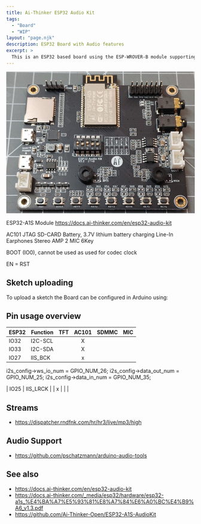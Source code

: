 ```yaml
---
title: Ai-Thinker ESP32 Audio Kit
tags:
  - "Board"
  - "WIP"
layout: "page.njk"
description: ESP32 Board with Audio features
excerpt: >
  This is an ESP32 based board using the ESP-WROVER-B module supporting audio processing.
---
```


![ESP32 Audio Kit Board](/boards/esp32/esp32audiokit.jpg)

ESP32-A1S Module
<https://docs.ai-thinker.com/en/esp32-audio-kit>

AC101
JTAG
SD-CARD
Battery, 3.7V lithium battery charging
Line-In
Earphones
Stereo AMP
2 MIC
6Key

BOOT (IO0), cannot be used as used for codec clock

EN = RST


## Sketch uploading

To upload a sketch the Board can be configured in Arduino using:

<!--
* **ESP32 Wroover Board (esp32)**
* Partition Scheme: 4MB with spiffs (1.2App, 1.5 SPIFFS)
* QIO
* Flash Mode 80 MHz
* (240MHz CPU Clock is enabled by default when using this board)
* (PSRAM is enabled by default when using this board)
-->


## Pin usage overview

| ESP32 | Function |  TFT  | AC101 | SDMMC |  MIC  |
| ----- | -------- | :---: | :---: | :---: | :---: |
| IO32  | I2C-SCL  |       |   X   |       |       |
| IO33  | I2C-SDA  |       |   X   |       |       |
| IO27  | IIS_BCK      |       |   x   |       |       |

i2s_config->ws_io_num = GPIO_NUM_26;
i2s_config->data_out_num = GPIO_NUM_25;
i2s_config->data_in_num = GPIO_NUM_35;

| IO25  | IIS_LRCK     |       |   x   |       |       |

<!-- 
| IO02  | SD-D0        |       |       |   X   |       |
| IO04  | SD-D1        |       |       |   X   |       |
| IO05  | TFT-CS       |   X   |       |       |       |
| IO12  | SD-D2        |       |       |   X   |       |
| IO13  | SD-D3        |       |       |   X   |       |
| IO14  | SD-CLK       |       |       |   X   |       |
| IO15  | SD-CMD       |       |       |   X   |       |
| IO18  | SCLK for TFT |   X   |       |       |       |
| IO19  | MOSI for TFT |   X   |       |       |       |
| IO21  | MUTE         |       |   X   |       |       |
| IO22  | IIS_DOUT     |       |   x   |       |       |
| IO23  | DC           |  RS   |       |       |       |
| IO27  |              |       |       |       |   X   |
| IO32  |              |       |       |       |   X   |
| IO33  |              |       |       |       |   X   |
| RST   |              |  RST  |       |       |   X   |

Key (KEY)
Support 6-channel key input, default access method below the factory

NAME	IO
KEY1	IO36
KEY2	IO13
KEY3	IO19
KEY4	IO23
KEY5	IO18
KEY6	IO5

pushed = LOW

2 LEDS IO22, IO19

 -->

## Streams

* <https://dispatcher.rndfnk.com/hr/hr3/live/mp3/high>


## Audio Support

* <https://github.com/pschatzmann/arduino-audio-tools>


## See also

* <https://docs.ai-thinker.com/en/esp32-audio-kit>
* <https://docs.ai-thinker.com/_media/esp32/hardware/esp32-a1s_%E4%BA%A7%E5%93%81%E8%A7%84%E6%A0%BC%E4%B9%A6_v1.3.pdf>
* <https://github.com/Ai-Thinker-Open/ESP32-A1S-AudioKit>
